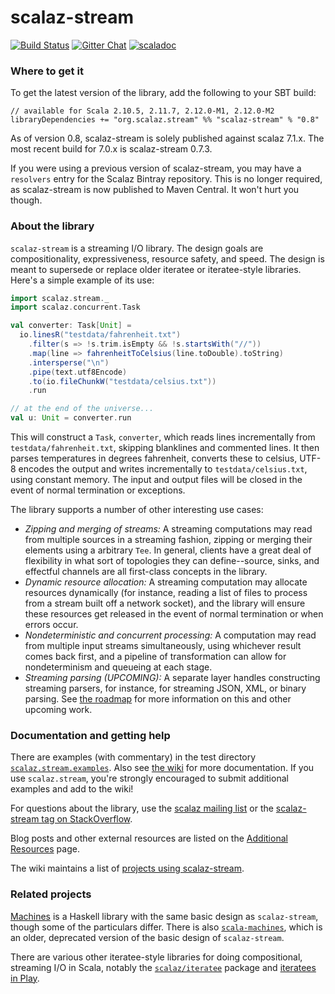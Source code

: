 scalaz-stream
=============

[![Build Status](https://travis-ci.org/scalaz/scalaz-stream.svg?branch=master)](http://travis-ci.org/scalaz/scalaz-stream)
[![Gitter Chat](https://badges.gitter.im/scalaz/scalaz-stream.svg)](https://gitter.im/scalaz/scalaz-stream)
[![scaladoc](http://javadoc-badge.appspot.com/org.scalaz.stream/scalaz-stream_2.11.svg?label=scaladoc)](http://javadoc-badge.appspot.com/org.scalaz.stream/scalaz-stream_2.11)

### Where to get it ###

To get the latest version of the library, add the following to your SBT build:

```
// available for Scala 2.10.5, 2.11.7, 2.12.0-M1, 2.12.0-M2
libraryDependencies += "org.scalaz.stream" %% "scalaz-stream" % "0.8"
```

As of version 0.8, scalaz-stream is solely published against scalaz 7.1.x.  The most recent build for 7.0.x is scalaz-stream 0.7.3.

If you were using a previous version of scalaz-stream, you may have a `resolvers` entry for the Scalaz Bintray repository.  This is no longer required, as scalaz-stream is now published to Maven Central.  It won't hurt you though.

### About the library ###

`scalaz-stream` is a streaming I/O library. The design goals are compositionality, expressiveness, resource safety, and speed. The design is meant to supersede or replace older iteratee or iteratee-style libraries. Here's a simple example of its use:

``` scala
import scalaz.stream._
import scalaz.concurrent.Task

val converter: Task[Unit] =
  io.linesR("testdata/fahrenheit.txt")
    .filter(s => !s.trim.isEmpty && !s.startsWith("//"))
    .map(line => fahrenheitToCelsius(line.toDouble).toString)
    .intersperse("\n")
    .pipe(text.utf8Encode)
    .to(io.fileChunkW("testdata/celsius.txt"))
    .run

// at the end of the universe...
val u: Unit = converter.run
```

This will construct a `Task`, `converter`, which reads lines incrementally from `testdata/fahrenheit.txt`, skipping blanklines and commented lines. It then parses temperatures in degrees fahrenheit, converts these to celsius, UTF-8 encodes the output and writes incrementally to `testdata/celsius.txt`, using constant memory. The input and output files will be closed in the event of normal termination or exceptions.

The library supports a number of other interesting use cases:

* _Zipping and merging of streams:_ A streaming computations may read from multiple sources in a streaming fashion, zipping or merging their elements using a arbitrary `Tee`. In general, clients have a great deal of flexibility in what sort of topologies they can define--source, sinks, and effectful channels are all first-class concepts in the library.
* _Dynamic resource allocation:_ A streaming computation may allocate resources dynamically (for instance, reading a list of files to process from a stream built off a network socket), and the library will ensure these resources get released in the event of normal termination or when errors occur.
* _Nondeterministic and concurrent processing:_ A computation may read from multiple input streams simultaneously, using whichever result comes back first, and a pipeline of transformation can allow for nondeterminism and queueing at each stage.
* _Streaming parsing (UPCOMING):_ A separate layer handles constructing streaming parsers, for instance, for streaming JSON, XML, or binary parsing. See [the roadmap](https://github.com/scalaz/scalaz-stream/wiki/Roadmap) for more information on this and other upcoming work.

### Documentation and getting help ###

There are examples (with commentary) in the test directory [`scalaz.stream.examples`](https://github.com/scalaz/scalaz-stream/tree/master/src/test/scala/scalaz/stream/examples). Also see [the wiki](https://github.com/scalaz/scalaz-stream/wiki) for more documentation. If you use `scalaz.stream`, you're strongly encouraged to submit additional examples and add to the wiki!

For questions about the library, use the [scalaz mailing list](https://groups.google.com/forum/#!forum/scalaz) or the [scalaz-stream tag on StackOverflow](http://stackoverflow.com/questions/tagged/scalaz-stream).

Blog posts and other external resources are listed on the [Additional Resources](https://github.com/scalaz/scalaz-stream/wiki/Additional-Resources) page.

The wiki maintains a list of [projects using scalaz-stream](https://github.com/scalaz/scalaz-stream/wiki/Projects-Using-scalaz-stream).

### Related projects ###

[Machines](https://github.com/ekmett/machines/) is a Haskell library with the same basic design as `scalaz-stream`, though some of the particulars differ. There is also [`scala-machines`](https://github.com/runarorama/scala-machines), which is an older, deprecated version of the basic design of `scalaz-stream`.

There are various other iteratee-style libraries for doing compositional, streaming I/O in Scala, notably the [`scalaz/iteratee`](https://github.com/scalaz/scalaz/tree/scalaz-seven/iteratee) package and [iteratees in Play](http://www.playframework.com/documentation/2.0/Iteratees).
